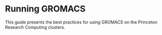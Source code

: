 # Running GROMACS

This guide presents the best practices for using GROMACS on the Princeton Research Computing clusters.

